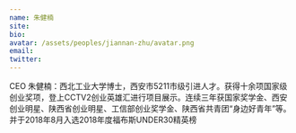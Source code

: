 ```yaml
---
name: 朱健楠
site: 
bio: 
avatar: /assets/peoples/jiannan-zhu/avatar.png
email: 
twitter: 
---
```


CEO 朱健楠：西北工业大学博士，西安市5211市级引进人才。获得十余项国家级创业奖项，登上CCTV2创业英雄汇进行项目展示。连续三年获国家奖学金、西安创业明星、陕西省创业明星、工信部创业奖学金、陕西省共青团“身边好青年”等。并于2018年8月入选2018年度福布斯UNDER30精英榜